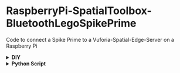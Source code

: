 # RaspberryPi-SpatialToolbox-BluetoothLegoSpikePrime
Code to connect a Spike Prime to a Vuforia-Spatial-Edge-Server on a Raspberry Pi 

<details>
<summary><b>DIY</b></summary>
<br>

</details>

<details>
<summary><b>Python Script</b></summary>
<br>
First clone this repository onto your Raspberry Pi using the following command
<br>
    <code>
        git clone https://github.com/paccionesawyer/vuforia-spatial-RPI-SPIKE-Bluetooth.git
    </code>
<br>
Then if you would like to add a Spike Prime, turn it on and press the bluetooth button. Once it is blinking run the following command in the cloned repository. <br>
    <code>
        python3 setup_bluetooth.py
    </code>
<br>
The built in command-line user-interface will take you through the rest of the setup. (If you would like to use it you must bind your device everytime you restart your Pi)
Once the setup is done, all you need to do is start the Edge Server like normal, and set an image target.
</details>

